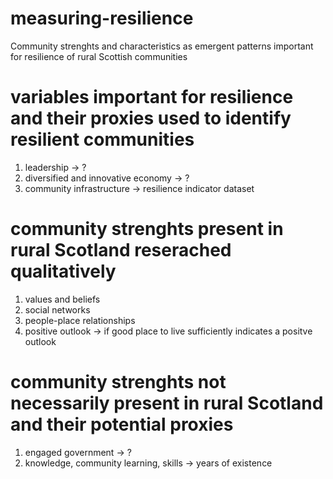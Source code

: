 # measuring-resilience
Community strenghts and characteristics as emergent patterns important for resilience of rural Scottish communities

# variables important for resilience and their proxies used to identify resilient communities
1) leadership -> ?
2) diversified and innovative economy -> ?
3) community infrastructure -> resilience indicator dataset

# community strenghts present in rural Scotland reserached qualitatively
1) values and beliefs
2) social networks
3) people-place relationships
4) positive outlook -> if good place to live sufficiently indicates a positve outlook

# community strenghts not necessarily present in rural Scotland and their potential proxies
1) engaged government -> ?
2) knowledge, community learning, skills  -> years of existence
